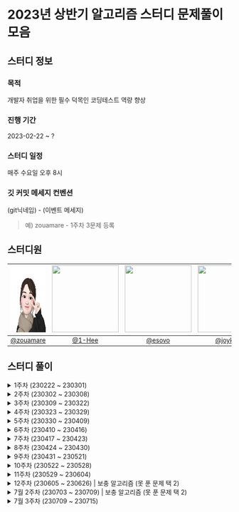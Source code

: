 # 2023년 상반기 알고리즘 스터디 문제풀이 모음

## 스터디 정보

### 목적

개발자 취업을 위한 필수 덕목인 코딩테스트 역량 향상

### 진행 기간

2023-02-22 ~ ?

### 스터디 일정

매주 수요일 오후 8시

### 깃 커밋 메세지 컨벤션

(git닉네임) - (이벤트 메세지)

> 예) zouamare - 1주차 3문제 등록

## 스터디원

| <img  src="./img/zouamare_profile.jpg"  width="150"  height="150"/> | <img src="https://user-images.githubusercontent.com/79094527/222068991-47d910e1-caee-40b7-adfd-7bf8e5b24ff7.png" width="150"  height="150"/> | <img src="https://user-images.githubusercontent.com/81341162/222143220-c4e1daab-53e7-4265-a62e-9b8260f7a88c.png" height="150" width="150"/> | <img src="https://user-images.githubusercontent.com/68246479/223333698-86d84075-2332-4ef7-8ece-cd68e769da52.png" height="150" width="150"/> |
| :-----------------------------------------------------------------: | :------------------------------------------------------------------------------------------------------------------------------------------: | :-----------------------------------------------------------------------------------------------------------------------------------------: | :-----------------------------------------------------------------------------------------------------------------------------------------: |
|              [@zouamare](https://github.com/zouamare)               |                                                      [@1-Hee](https://github.com/1-Hee)                                                      |                                                     [@esovo](https://github.com/esovo)                                                      |                                                  [@joykst96](https://github.com/joykst96)                                                   |

## 스터디 풀이

<details>
<summary> 1주차 (230222 ~ 230301)</summary>
<div markdown="1">
- <a href="https://school.programmers.co.kr/learn/courses/30/lessons/17686" target="_blank">[3차] 파일명 정렬</a>
<br>
- <a href="https://school.programmers.co.kr/learn/courses/30/lessons/118667" target="_blank">두큐 합 같게 만들기</a>
<br>
- <a href="https://school.programmers.co.kr/learn/courses/30/lessons/81303" target="_blank">표 편집</a>
</div>
</details>

<details>
<summary> 2주차 (230302 ~ 230308)</summary>
<div markdown="1">
- <a href="https://school.programmers.co.kr/learn/courses/30/lessons/64064" target="_blank">불량 사용자 (2019 카카오 개발자 겨울 인턴십) </a>
<br>
- <a href="https://school.programmers.co.kr/learn/courses/30/lessons/118669" target="_blank">등산코스 정하기 (2022 KAKAO TECH INTERNSHIP)</a>
<br>
- <a href="https://school.programmers.co.kr/learn/courses/30/lessons/1831" target="_blank">4단 고음 (2017 카카오코드 예선)</a>
</div>
</details>

<details>
<summary> 3주차 (230309 ~ 230322)</summary>
<div markdown="1">
- <a href="https://school.programmers.co.kr/learn/courses/30/lessons/72412" target="_blank">순위 검색</a>
<br>
- <a href="https://school.programmers.co.kr/learn/courses/30/lessons/72413" target="_blank">합승 택시 요금 </a>
<br>
- <a href="https://school.programmers.co.kr/learn/courses/30/lessons/17684" target="_blank">압축</a>
</div>
</details>

<details>
<summary> 4주차 (230323 ~ 230329)</summary>
<div markdown="1">
- <a href="https://school.programmers.co.kr/learn/courses/30/lessons/169199" target="_blank"> 리코쳇 로봇 </a>
<br>
- <a href="https://school.programmers.co.kr/learn/courses/30/lessons/92342" target="_blank">양궁대회</a>
<br>
- <a href="https://school.programmers.co.kr/learn/courses/30/lessons/81302" target="_blank">거리두기 확인하기</a>
</div>
</details>

<details>
<summary> 5주차 (230330 ~ 230409)</summary>
<div markdown="1">
- <a href="https://school.programmers.co.kr/learn/courses/30/lessons/1829" target="_blank">카카오 프렌즈 컬러링북</a>
<br>
- <a href="https://school.programmers.co.kr/learn/courses/30/lessons/172927" target="_blank">광물 캐기</a>
</div>
</details>

<details>
<summary> 6주차 (230410 ~ 230416)</summary>
<div markdown="1">
- <a href="https://school.programmers.co.kr/learn/courses/30/lessons/176962" target="_blank">과제 진행하기</a>
<br>
- <a href="https://school.programmers.co.kr/learn/courses/30/lessons/152995" target="_blank">인사 고과</a>
<br>
- <a href="https://school.programmers.co.kr/learn/courses/30/lessons/17678" target="_blank">[1차] 셔틀버스</a>
</div>
</details>

<details>
<summary> 7주차 (230417 ~ 230423)</summary>
<div markdown="1">
- <a href="https://school.programmers.co.kr/learn/courses/30/lessons/154540" target="_blank">무인도 여행</a>
<br>
- <a href="https://school.programmers.co.kr/learn/courses/30/lessons/84512" target="_blank">모음사전</a>
<br>
- <a href="https://school.programmers.co.kr/learn/courses/30/lessons/131127" target="_blank">할인 행사</a>
</div>
</details>

<details>
<summary> 8주차 (230424 ~ 230430)</summary>
<div markdown="1">
- <a href="https://school.programmers.co.kr/learn/courses/30/lessons/178870" target="_blank">연속된 부분 수열의 합</a>
<br>
- <a href="https://school.programmers.co.kr/learn/courses/30/lessons/150369" target="_blank">택배 배달과 수거하기</a>
<br>
- <a href="https://school.programmers.co.kr/learn/courses/30/lessons/92344" target="_blank">파괴되지 않은 건물
</a>
</div>
</details>

<details>
<summary> 9주차 (230431 ~ 230521)</summary>
<div markdown="1">
- <a href="https://school.programmers.co.kr/learn/courses/30/lessons/92345" target="_blank">사라지는 발판</a>
<br>
- <a href="https://school.programmers.co.kr/learn/courses/30/lessons/17679 " target="_blank">[1차] 프렌즈4블록</a>
<br>
</div>
</details>

<details>
<summary> 10주차 (230522 ~ 230528)</summary>
<div markdown="1">
- <a href="https://school.programmers.co.kr/learn/courses/30/lessons/17677" target="_blank">[1차] 뉴스 클러스터링</a>
<br>
- <a href="https://school.programmers.co.kr/learn/courses/30/lessons/150370" target="_blank">개인정보 수집 유효기간</a>
<br>
</div>
</details>

<details>
<summary> 11주차 (230529 ~ 230604)</summary>
<div markdown="1">
- <a href="https://school.programmers.co.kr/learn/courses/30/lessons/42892" target="_blank">길 찾기 게임</a>
<br>
- <a href="https://school.programmers.co.kr/learn/courses/30/lessons/67258" target="_blank">[카카오 인턴] 보석 쇼핑</a>
<br>
- <a href="https://school.programmers.co.kr/learn/courses/30/lessons/1836" target="_blank">리틀 프렌즈 사천성</a>
<br>
</div>
</details>

<!-- 12주차 -->
<details width="100%">
<summary> 12주차 (230605 ~ 230626) | 보충 알고리즘 (못 푼 문제 택 2) </summary>
<div markdown="1" width="100%">
<div width="100%" class="zouamare">
    <h4>zouamare</h4>
    <table width="100%" style="text-align: left;">
        <thead class="separate" width="100%">
        <tr>
            <th>문제</th>
            <th>링크(link)</th>	
        </tr>
        </thead>
        <tbody width="100%">
            <tr class="problem1">
                <td>-</td>
                <td>
                    <a></a>
                </td>
            </tr>
            <tr class="problem2">
                <td>-</td>
                <td>
                    <a></a>
                </td>
            </tr>		
        </tbody>
    </table>
</div>
<div width="100%" class="1-hee">
    <h4>1-hee</h4>
    <table width="100%" style="text-align: left;">
        <thead class="separate" width="100%">
        <tr>
            <th>문제</th>
            <th>링크(link)</th>	
        </tr>
        </thead>
        <tbody width="100%">
            <tr class="problem1">
                <td>[1차] 뉴스 클러스터링</td>
                <td>
                    <a>https://school.programmers.co.kr/learn/courses/30/lessons/17677</a>
                </td>                
            </tr>
            <tr class="problem2">
                <td>광물캐기</td>
                <td>
                    <a>https://school.programmers.co.kr/learn/courses/30/lessons/172927</a>
                </td>
            </tr>		
        </tbody>
    </table>
</div>
<div width="100%" class="esovo">
    <h4>esovo</h4>
    <table width="100%" style="text-align: left;">
        <thead class="separate" width="100%">
        <tr>
            <th>문제</th>
            <th>링크(link)</th>	
        </tr>
        </thead>
        <tbody width="100%">
            <tr class="problem1">
                <td>-</td>
                <td>
                    <a></a>
                </td>
            </tr>
            <tr class="problem2">
                <td>-</td>
                <td>
                    <a></a>
                </td>
            </tr>		
        </tbody>
    </table>
</div>
<div width="100%" class="joykst96">
    <h4>joykst96</h4>
    <table width="100%" style="text-align: left;">
        <thead class="separate" width="100%">
        <tr>
            <th>문제</th>
            <th>링크(link)</th>	
        </tr>
        </thead>
        <tbody width="100%">
            <tr class="problem1">
                <td>-</td>
                <td>
                    <a></a>
                </td>
            </tr>
            <tr class="problem2">
                <td>-</td>
                <td>
                    <a></a>
                </td>
            </tr>		
        </tbody>
    </table>
</div>
</div>
</details>

<!--  -->

<!-- 7월 2주차 -->
<details width="100%">
<summary> 7월 2주차 (230703 ~ 230709) | 보충 알고리즘 (못 푼 문제 택 2) </summary>
<div markdown="1" width="100%">
<div width="100%" class="zouamare">
    <h4>zouamare</h4>
    <ul>
        <li>거리두기 확인하기</li>
        <li>셔틀버스</li>
    </ul>
</div>
<div width="100%" class="1-hee">
    <h4>1-hee</h4>
    <ul>
        <li>3차 압축</li>
        <li>개인정보 수집 유효기간</li>
    </ul>    
</div>
<div width="100%" class="esovo">
    <h4>esovo</h4>
    <ul>
        <li></li>
        <li></li>
    </ul>    
</div>
<div width="100%" class="joykst96">
    <h4>joykst96</h4>
    <ul>
        <li></li>
        <li></li>
    </ul>    
</div>
</div>
</details>
<!-- -->

<!-- 7월 3주차  -->
<details>
<summary> 7월 3주차 (230709 ~ 230715)</summary>
<div markdown="1">
- <a href="https://school.programmers.co.kr/learn/courses/30/lessons/60062" target="_blank">외벽 점검</a>
<br>
- <a href="https://school.programmers.co.kr/learn/courses/30/lessons/60061" target="_blank">기둥과 보 설치</a>
<br>
- <a href="https://school.programmers.co.kr/learn/courses/30/lessons/150368" target="_blank">이모티콘 할인행사</a>
<br>
</div>
</details>

<!-- TODO -->

<!-- -->
